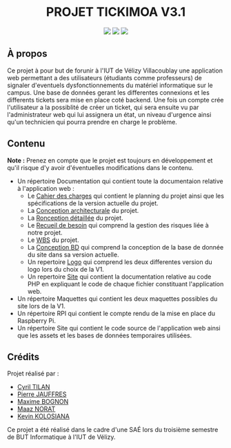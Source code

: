<div align="center">
  <h1>PROJET TICKIMOA V3.1</h1>
  <a href="https://fr.wikipedia.org/wiki/Hypertext_Markup_Language"><img src="https://img.shields.io/badge/HTML-E34F26?style=for-the-badge&logo=html5&logoColor=white"/></a>
  <a href="https://fr.wikipedia.org/wiki/Feuilles_de_style_en_cascade"><img src="https://img.shields.io/badge/CSS-1572B6?style=for-the-badge&logo=css3&logoColor=white"/></a>
  <a href="https://fr.wikipedia.org/wiki/php"><img src="https://img.shields.io/badge/PHP%20-7F00FF?style=for-the-badge&logo=php&logoColor=white"/></a>
</div>

## À propos

Ce projet à pour but de forunir à l'IUT de Vélizy Villacoublay une application web permettant a des utilisateurs (étudiants comme professeurs) de signaler d'eventuels dysfonctionnements 
du matériel informatique sur le campus. Une base de données gerant les differentes connexions et les differents tickets sera mise en place coté backend. Une fois un compte crée l'utilisateur
a la possiblité de créer un ticket, qui sera ensuite vu par l'administrateur web qui lui assignera un état, un niveau d'urgence ainsi qu'un technicien qui pourra prendre en charge le problème.

## Contenu

**Note :** Prenez en compte que le projet est toujours en développement et qu'il risque d'y avoir d'éventuelles modifications dans le contenu.

* Un répertoire Documentation qui contient toute la documentaion relative à l'application web :
  * Le [Cahier des charges](/Documentation/Cahier_des_Charges.pdf) qui contient le planning du projet ainsi que les spécifications de la version actuelle du projet.
  * La [Conception architecturale](/Documentation/Conception_architecturale_v2.pdf) du projet.
  * La [Ronception détaillée](/Documentation/Conception_detaille_v2.pdf) du projet.
  * Le [Recueil de besoin](/Documentation/Recueil_de_Besoin.pdf) qui comprend la gestion des risques liée à notre projet.
  * Le [WBS](/Documentation/WBS_SAE_3.01.mvdx) du projet.
  * La [Conception BD](/Documentation/conception_BD.pdf) qui comprend la conception de la base de donnée du site dans sa version actuelle.
  * Un repertoire [Logo](/Documentation/Logo) qui comprend les deux differentes version du logo lors du choix de la V1.
  * Un repertoire [Site](/Documentation/Site) qui contient la documentation relative au code PHP en expliquant le code de chaque fichier constituant l'application web.
* Un répertoire Maquettes qui contient les deux maquettes possibles du site lors de la V1.
* Un répertoire RPI qui contient le compte rendu de la mise en place du Raspberry Pi.
* Un répertoire Site qui contient le code source de l'application web ainsi que les assets et les bases de données temporaires utilisées.

## Crédits

Projet réalisé par :
- [Cyril TILAN](https://github.com/BluenessDev)
- [Pierre JAUFFRES](https://github.com/octogenarian78)
- [Maxime BOGNON](https://github.com/HighMax524)
- [Maaz NORAT](https://github.com/FleedDev)
- [Kevin KOLOSIANA](https://github.com/AnikiDev)

Ce projet a été réalisé dans le cadre d'une SAÉ lors du troisième semestre de BUT Informatique à l'IUT de Vélizy.
